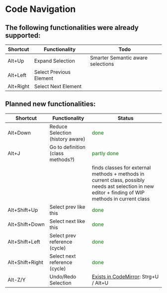 # Code Navigation
## The following functionalities were already supported:

| Shortcut     | Functionality           | Todo
|--------------|-------------------------|------------------  |
| Alt+Up       | Expand Selection        | Smarter Semantic aware selections
| Alt+Left     | Select Previous Element |
| Alt+Right    | Select Next Element     |


## Planned new functionalities:

| Shortcut        	| Functionality    	                | Status 	|
|-----------------	|---------------------------------  |--------	|
| Alt+Down        	| Reduce Selection (history aware)  | <span style="color:green">done</span> |
| Alt+J            	| Go to definition (class methods?) | <span style="color:green">partly done</span>   	|
|                   |                                   |finds classes for external methods + methods in current class, possibly needs ast selection in new editor + finding of WIP methods in current class|
| Alt+Shift+Up    	| Select prev like this             | <span style="color:green">done</span>   	|
| Alt+Shift+Down  	| Select next like this             | <span style="color:green">done</span>   	|
| Alt+Shift+Left  	| Select prev reference (cycle)     | <span style="color:green">done</span>   	|
| Alt+Shift+Right  	| Select next reference (cycle)     | <span style="color:green">done</span>   	|
| Alt-Z/Y         	| Undo/Redo Selection               | [Exists in CodeMirror](https://codemirror.net/doc/manual.html#keymaps): Strg+U / Alt+U  	|
